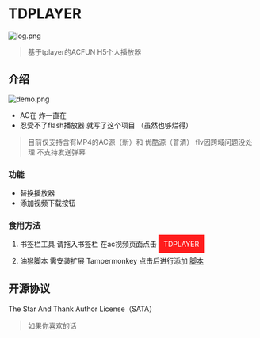 # TDPLAYER
![log.png](https://ooo.0o0.ooo/2017/06/02/5930ca50f159c.png)
>基于tplayer的ACFUN H5个人播放器

## 介绍
![demo.png](https://ooo.0o0.ooo/2017/06/02/5930d2d17d6bc.png)
- AC在 炸一直在
- 忍受不了flash播放器 就写了这个项目 （虽然也够烂得）
> 目前仅支持含有MP4的AC源（新）和 优酷源（普清） flv因跨域问题没处理 不支持发送弹幕
### 功能
- 替换播放器
- 添加视频下载按钮
### 食用方法
1. 书签栏工具  请拖入书签栏  在ac视频页面点击  <a style="background-color: #ff1c1c;color: #fff;text-decoration: none;padding: 10px;" href="javascript:(function(){var f=document.createElement('script');f.src='https://t5.haotown.cn/td/script.js?time='+new Date().getTime();document.body.appendChild(f);})();">TDPLAYER</a>


2. 油猴脚本  需安装扩展 Tampermonkey    点击后进行添加 [脚本](https://t5.haotown.cn/td/monkey.user.js)

## 开源协议

The Star And Thank Author License（SATA）
> 如果你喜欢的话

